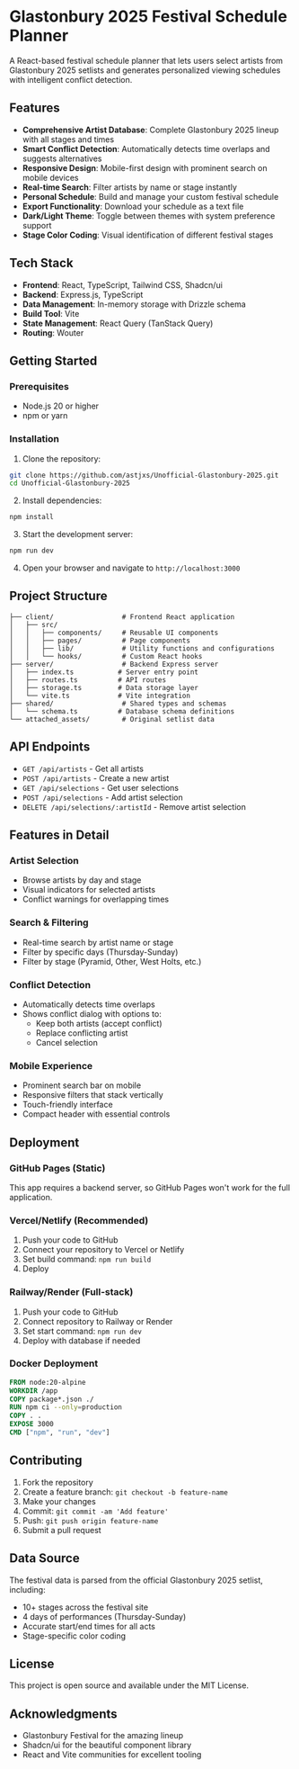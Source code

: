 # Glastonbury 2025 Festival Schedule Planner

A React-based festival schedule planner that lets users select artists from Glastonbury 2025 setlists and generates personalized viewing schedules with intelligent conflict detection.

## Features

- **Comprehensive Artist Database**: Complete Glastonbury 2025 lineup with all stages and times
- **Smart Conflict Detection**: Automatically detects time overlaps and suggests alternatives
- **Responsive Design**: Mobile-first design with prominent search on mobile devices
- **Real-time Search**: Filter artists by name or stage instantly
- **Personal Schedule**: Build and manage your custom festival schedule
- **Export Functionality**: Download your schedule as a text file
- **Dark/Light Theme**: Toggle between themes with system preference support
- **Stage Color Coding**: Visual identification of different festival stages

## Tech Stack

- **Frontend**: React, TypeScript, Tailwind CSS, Shadcn/ui
- **Backend**: Express.js, TypeScript
- **Data Management**: In-memory storage with Drizzle schema
- **Build Tool**: Vite
- **State Management**: React Query (TanStack Query)
- **Routing**: Wouter

## Getting Started

### Prerequisites

- Node.js 20 or higher
- npm or yarn

### Installation

1. Clone the repository:
```bash
git clone https://github.com/astjxs/Unofficial-Glastonbury-2025.git
cd Unofficial-Glastonbury-2025
```

2. Install dependencies:
```bash
npm install
```

3. Start the development server:
```bash
npm run dev
```

4. Open your browser and navigate to `http://localhost:3000`

## Project Structure

```
├── client/                 # Frontend React application
│   ├── src/
│   │   ├── components/     # Reusable UI components
│   │   ├── pages/          # Page components
│   │   ├── lib/            # Utility functions and configurations
│   │   └── hooks/          # Custom React hooks
├── server/                 # Backend Express server
│   ├── index.ts           # Server entry point
│   ├── routes.ts          # API routes
│   ├── storage.ts         # Data storage layer
│   └── vite.ts            # Vite integration
├── shared/                 # Shared types and schemas
│   └── schema.ts          # Database schema definitions
└── attached_assets/        # Original setlist data
```

## API Endpoints

- `GET /api/artists` - Get all artists
- `POST /api/artists` - Create a new artist
- `GET /api/selections` - Get user selections
- `POST /api/selections` - Add artist selection
- `DELETE /api/selections/:artistId` - Remove artist selection

## Features in Detail

### Artist Selection
- Browse artists by day and stage
- Visual indicators for selected artists
- Conflict warnings for overlapping times

### Search & Filtering
- Real-time search by artist name or stage
- Filter by specific days (Thursday-Sunday)
- Filter by stage (Pyramid, Other, West Holts, etc.)

### Conflict Detection
- Automatically detects time overlaps
- Shows conflict dialog with options to:
  - Keep both artists (accept conflict)
  - Replace conflicting artist
  - Cancel selection

### Mobile Experience
- Prominent search bar on mobile
- Responsive filters that stack vertically
- Touch-friendly interface
- Compact header with essential controls

## Deployment

### GitHub Pages (Static)
This app requires a backend server, so GitHub Pages won't work for the full application.

### Vercel/Netlify (Recommended)
1. Push your code to GitHub
2. Connect your repository to Vercel or Netlify
3. Set build command: `npm run build`
4. Deploy

### Railway/Render (Full-stack)
1. Push your code to GitHub
2. Connect repository to Railway or Render
3. Set start command: `npm run dev`
4. Deploy with database if needed

### Docker Deployment
```dockerfile
FROM node:20-alpine
WORKDIR /app
COPY package*.json ./
RUN npm ci --only=production
COPY . .
EXPOSE 3000
CMD ["npm", "run", "dev"]
```

## Contributing

1. Fork the repository
2. Create a feature branch: `git checkout -b feature-name`
3. Make your changes
4. Commit: `git commit -am 'Add feature'`
5. Push: `git push origin feature-name`
6. Submit a pull request

## Data Source

The festival data is parsed from the official Glastonbury 2025 setlist, including:
- 10+ stages across the festival site
- 4 days of performances (Thursday-Sunday)
- Accurate start/end times for all acts
- Stage-specific color coding

## License

This project is open source and available under the MIT License.

## Acknowledgments

- Glastonbury Festival for the amazing lineup
- Shadcn/ui for the beautiful component library
- React and Vite communities for excellent tooling